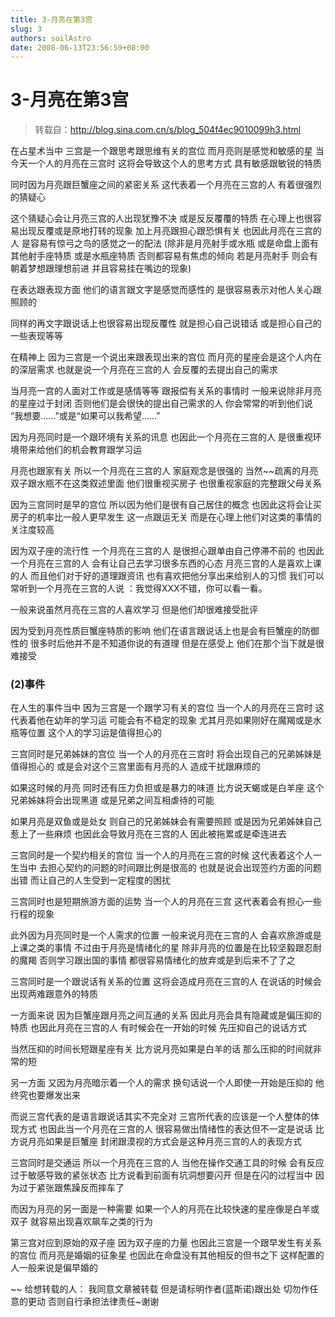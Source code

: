 ```yaml
---
title: 3-月亮在第3宫
slug: 3
authors: soilAstro
date: 2008-06-13T23:56:59+08:00
---
```

# 3-月亮在第3宫

> 转载自：http://blog.sina.com.cn/s/blog_504f4ec9010099h3.html

在占星术当中
三宫是一个跟思考跟思维有关的宫位
而月亮则是感觉和敏感的星
当今天一个人的月亮在三宫时
这将会导致这个人的思考方式
具有敏感跟敏锐的特质


同时因为月亮跟巨蟹座之间的紧密关系
这代表着一个月亮在三宫的人
有着很强烈的猜疑心


这个猜疑心会让月亮三宫的人出现犹豫不决
或是反反覆覆的特质
在心理上也很容易出现反覆或是原地打转的现象
加上月亮跟担心跟恐惧有关
也因此月亮在三宫的人
是容易有惊弓之鸟的感觉之一的配法
(除非是月亮射手或水瓶
或是命盘上面有其他射手座特质
或是水瓶座特质
否则都容易有焦虑的倾向
若是月亮射手
则会有朝着梦想跟理想前进
并且容易挂在嘴边的现象)


在表达跟表现方面
他们的语言跟文字是感觉而感性的
是很容易表示对他人关心跟照顾的


同样的再文字跟说话上也很容易出现反覆性
就是担心自己说错话
或是担心自己的一些表现等等


在精神上
因为三宫是一个说出来跟表现出来的宫位
而月亮的星座会是这个人内在的深层需求
也就是说一个月亮在三宫的人
会反覆的去提出自己的需求


当月亮一宫的人面对工作或是感情等等
跟报偿有关系的事情时
一般来说除非月亮的星座过于封闭
否则他们是会很快的提出自己需求的人
你会常常的听到他们说
“我想要……”或是“如果可以我希望……”


因为月亮同时是一个跟环境有关系的讯息
也因此一个月亮在三宫的人
是很重视环境带来给他们的机会教育跟学习运


月亮也跟家有关
所以一个月亮在三宫的人
家庭观念是很强的
当然~~疏离的月亮双子跟水瓶不在这类叙述里面
他们很重视买房子
也很重视家庭的完整跟父母关系


因为三宫同时是早的宫位
所以因为他们是很有自己居住的概念
也因此这将会让买房子的机率比一般人更早发生
这一点跟运无关
而是在心理上他们对这类的事情的关注度较高


因为双子座的流行性
一个月亮在三宫的人
是很担心跟单由自己停滞不前的
也因此一个月亮在三宫的人
会有让自己去学习很多东西的心态
月亮三宫的人是喜欢上课的人
而且他们对于好的道理跟资讯
也有喜欢把他分享出来给别人的习惯
我们可以常听到一个月亮在三宫的人说
：我觉得XXX不错，你可以看一看。


一般来说虽然月亮在三宫的人喜欢学习
但是他们却很难接受批评


因为受到月亮性质巨蟹座特质的影响
他们在语言跟说话上也是会有巨蟹座的防御性的
很多时后他并不是不知道你说的有道理
但是在感受上
他们在那个当下就是很难接受


### (2)事件


在人生的事件当中
因为三宫是一个跟学习有关的宫位
当一个人的月亮在三宫时
这代表着他在幼年的学习运
可能会有不稳定的现象
尤其月亮如果刚好在魔羯或是水瓶等位置
这个人的学习运是值得担心的


三宫同时是兄弟姊妹的宫位
当一个人的月亮在三宫时
将会出现自己的兄弟姊妹是值得担心的
或是会对这个三宫里面有月亮的人
造成干扰跟麻烦的


如果这时候的月亮
同时还有压力负担或是暴力的味道
比方说天蝎或是白羊座
这个兄弟姊妹将会出现黑道
或是兄弟之间互相虐待的可能


如果月亮是双鱼或是处女
则自己的兄弟姊妹会有需要照顾
或是因为兄弟姊妹自己惹上了一些麻烦
也因此会导致月亮在三宫的人
因此被拖累或是牵连进去


三宫同时是一个契约相关的宫位
当一个人的月亮在三宫的时候
这代表着这个人一生当中
去担心契约的问题的时间跟比例是很高的
也就是说会出现签约方面的问题出错
而让自己的人生受到一定程度的困扰


三宫同时也是短期旅游方面的运势
当一个人的月亮在三宫
这代表着会有担心一些行程的现象


此外因为月亮同时是一个人需求的位置
一般来说月亮在三宫的人
会喜欢旅游或是上课之类的事情
不过由于月亮是情绪化的星
除非月亮的位置是在比较坚毅跟忍耐的魔羯
否则学习跟出国的事情
都很容易情绪化的放弃或是到后来不了了之


三宫同时是一个跟说话有关系的位置
这将会造成月亮在三宫的人
在说话的时候会出现两难跟意外的特质


一方面来说
因为巨蟹座跟月亮之间互通的关系
因此月亮会具有隐藏或是偏压抑的特质
也因此月亮在三宫的人
有时候会在一开始的时候
先压抑自己的说话方式


当然压抑的时间长短跟星座有关
比方说月亮如果是白羊的话
那么压抑的时间就非常的短


另一方面
又因为月亮暗示着一个人的需求
换句话说一个人即使一开始是压抑的
他终究也要爆发出来


而说三宫代表的是语言跟说话其实不完全对
三宫所代表的应该是一个人整体的体现方式
也因此当一个月亮在三宫的人
很容易做出情绪性的表达但不一定是说话
比方说月亮如果是巨蟹座
封闭跟漠视的方式会是这种月亮三宫的人的表现方式


三宫同时是交通运
所以一个月亮在三宫的人
当他在操作交通工具的时候
会有反应过于敏感导致的紧张状态
比方说看到前面有坑洞想要闪开
但是在闪的过程当中
因为过于紧张跟焦躁反而摔车了


而因为月亮的另一面是一种需要
如果一个人的月亮在比较快速的星座像是白羊或双子
就容易出现喜欢飙车之类的行为


第三宫对应到原始的双子座
因为双子座的力量
也因此三宫是一个跟早发生有关系的宫位
而月亮是婚姻的征象星
也因此在命盘没有其他相反的但书之下
这样配置的人一般来说是偏早婚的


~~
给想转载的人：
我同意文章被转载
但是请标明作者(蓝斯诺)跟出处
切勿作任意的更动
否则自行承担法律责任~谢谢


 


  